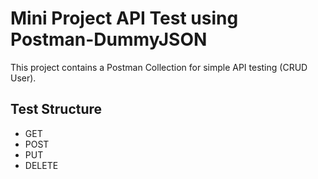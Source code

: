 # Mini Project API Test using Postman-DummyJSON
This project contains a Postman Collection for simple API testing (CRUD User).

## Test Structure
- GET
- POST
- PUT
- DELETE
